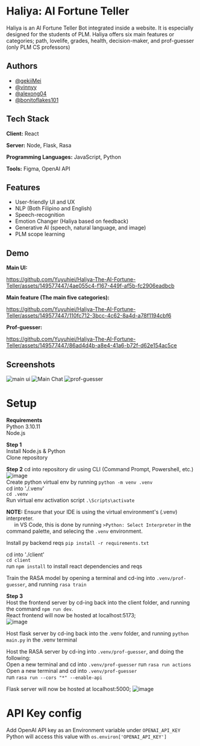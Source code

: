 # Haliya: AI Fortune Teller

Haliya is an AI Fortune Teller Bot integrated inside a website. It is especially designed for the students of PLM. Haliya offers six main features or categories; path, lovelife, grades, health, decision-maker, and prof-guesser (only PLM CS professors)


## Authors

- [@gekiiMei](https://github.com/gekiiMei)
- [@vinnyy](https://github.com/vinnyy-ph)
- [@alexong04](https://github.com/alexong04)
- [@bonitoflakes101](https://github.com/bonitoflakes101)





## Tech Stack

**Client:** React

**Server:** Node, Flask, Rasa

**Programming Languages:** JavaScript, Python

**Tools:** Figma, OpenAI API




## Features

- User-friendly UI and UX
- NLP (Both Filipino and English)
- Speech-recognition
- Emotion Changer (Haliya based on feedback)
- Generative AI (speech, natural language, and image)
- PLM scope learning


## Demo

**Main UI:**


https://github.com/Yuyuhiei/Haliya-The-AI-Fortune-Teller/assets/149577447/4ae055c4-f167-449f-af5b-fc2906eadbcb




















**Main feature (The main five categories):**


https://github.com/Yuyuhiei/Haliya-The-AI-Fortune-Teller/assets/149577447/110fc712-3bcc-4c62-8a4d-a78f1194cbf6




















**Prof-guesser:**


https://github.com/Yuyuhiei/Haliya-The-AI-Fortune-Teller/assets/149577447/86ad4d4b-a8e4-41a6-b72f-d62e154ac5ce




























## Screenshots
![main ui](https://github.com/Yuyuhiei/Haliya-The-AI-Fortune-Teller/assets/149577447/3b2f0138-81b9-4090-992e-ffde3b69a6c8)
![Main Chat](https://github.com/Yuyuhiei/Haliya-The-AI-Fortune-Teller/assets/149577447/2f8ea026-9ec2-41a1-8593-6407c30fb5ea)
![prof-guesser](https://github.com/Yuyuhiei/Haliya-The-AI-Fortune-Teller/assets/149577447/d3698558-f1b2-48d1-95c0-784de2879aaa)






# Setup
**Requirements**  
Python 3.10.11  
Node.js

**Step 1**  
Install Node.js & Python  
Clone repository

**Step 2**
cd into repository dir using CLI (Command Prompt, Powershell, etc.)  
![image](https://github.com/gekiiMei/ADET-AI-Exhibit/assets/86844554/7e230d5c-167f-48be-8667-55e93c74c05a)  
Create python virtual env by running `python -m venv .venv`  
cd into './.venv'  
`cd .venv`  
Run virtual env activation script `.\Scripts\activate`  

**NOTE:** Ensure that your IDE is using the virtual environment's (.venv) interpreter.  
&emsp;&ensp;in VS Code, this is done by running `>Python: Select Interpreter` in the command palette, and selecing the `.venv` environment.    

Install py backend reqs `pip install -r requirements.txt`

cd into './client'  
`cd client`  
run `npm install` to install react dependencies and reqs  

Train the RASA model by opening a terminal and cd-ing into `.venv/prof-guesser`, and running `rasa train`  


**Step 3**  
Host the frontend server by cd-ing back into the client folder, and running the command `npm run dev`.  
React frontend will now be hosted at localhost:5173;  
![image](https://github.com/gekiiMei/ADET-AI-Exhibit/assets/86844554/dab99563-6a07-4c45-af69-c0b30fc95f93)  

Host flask server by cd-ing back into the .venv folder, and running `python main.py` in the .venv terminal  

Host the RASA server by cd-ing into `.venv/prof-guesser`, and doing the following:  
Open a new terminal and cd into `.venv/prof-guesser`
run `rasa run actions`  
Open a new terminal and cd into `.venv/prof-guesser`  
run `rasa run --cors "*" --enable-api`  

Flask server will now be hosted at localhost:5000;
![image](https://github.com/gekiiMei/ADET-AI-Exhibit/assets/86844554/3c1b2d40-c359-426f-9ed9-0088a0eb697f)

# API Key config  
Add OpenAI API key as an Environment variable under `OPENAI_API_KEY`  
Python will access this value with `os.environ['OPENAI_API_KEY']`
